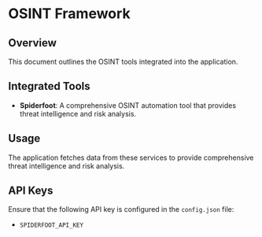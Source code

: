 # OSINT Framework

## Overview
This document outlines the OSINT tools integrated into the application.

## Integrated Tools

- **Spiderfoot**: A comprehensive OSINT automation tool that provides threat intelligence and risk analysis.

## Usage
The application fetches data from these services to provide comprehensive threat intelligence and risk analysis.

## API Keys
Ensure that the following API key is configured in the `config.json` file:
- `SPIDERFOOT_API_KEY`
